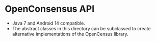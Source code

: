 OpenConsensus API
======================================================

* Java 7 and Android 14 compatible.
* The abstract classes in this directory can be subclassed to create alternative
  implementations of the OpenCensus library.
